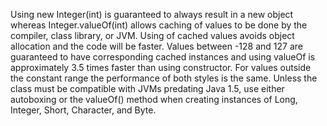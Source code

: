 Using new Integer(int) is guaranteed to always result in a new object whereas Integer.valueOf(int) allows caching of values to be done by the compiler, class library, or JVM. Using of cached values avoids object allocation and the code will be faster.  Values between -128 and 127 are guaranteed to have corresponding cached instances and using valueOf is approximately 3.5 times faster than using constructor. For values outside the constant range the performance of both styles is the same.  Unless the class must be compatible with JVMs predating Java 1.5, use either autoboxing or the valueOf() method when creating instances of Long, Integer, Short, Character, and Byte.